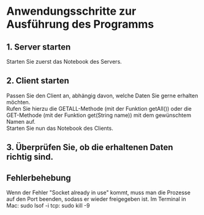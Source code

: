 # Anwendungsschritte zur Ausführung des Programms

## 1. Server starten
Starten Sie zuerst das Notebook des Servers.

## 2. Client starten
Passen Sie den Client an, abhängig davon, welche Daten Sie gerne erhalten möchten. <br>
Rufen Sie hierzu die GETALL-Methode (mit der Funktion getAll()) oder die GET-Methode (mit der Funktion get(String name))  mit dem gewünschtem Namen auf. <br>
Starten Sie nun das Notebook des Clients.

## 3. Überprüfen Sie, ob die erhaltenen Daten richtig sind.

## Fehlerbehebung 
Wenn der Fehler "Socket already in use" kommt, muss man die Prozesse auf den Port beenden, sodass er wieder freigegeben ist. 
Im Terminal in Mac: 
  sudo lsof -i tcp: <portnummer>
  sudo kill -9 <PID>
